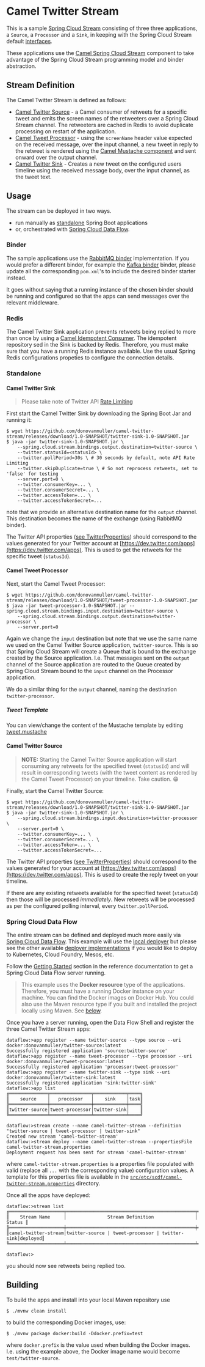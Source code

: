 # Camel Twitter Stream

This is a sample [Spring Cloud Stream](https://cloud.spring.io/spring-cloud-stream/)
consisting of three three applications, a `Source`, a `Processor` and a `Sink`, in keeping
with the Spring Cloud Stream default [interfaces](http://docs.spring.io/spring-cloud-stream/docs/current/reference/htmlsingle/#__literal_source_literal_literal_sink_literal_and_literal_processor_literal).

These applications use the [Camel Spring Cloud Stream](https://github.com/donovanmuller/camel-spring-cloud-stream)
component to take advantage
of the Spring Cloud Stream programming model and binder abstraction.

## Stream Definition

The Camel Twitter Stream is defined as follows:

* [Camel Twitter Source](twitter-source) - a Camel consumer of retweets for a specific tweet and emits the screen names of
the retweeters over a Spring Cloud Stream channel. The retweeters are cached in Redis to avoid duplicate
processing on restart of the application.
* [Camel Tweet Processor](tweet-processor) - using the `screenName` header value expected on the received message, over the input channel,
a new tweet in reply to the retweet is rendered using the [Camel Mustache component](http://camel.apache.org/mustache.html)
and sent onward over the output channel.
* [Camel Twitter Sink](twitter-sink) - Creates a new tweet on the configured users timeline
using the received message body, over the input channel, as the tweet text.

## Usage

The stream can be deployed in two ways. 

* run manually as [standalone](#standlalone) Spring Boot applications
* or, orchestrated with [Spring Cloud Data Flow](#spring-cloud-data-flow).

### Binder

The sample applications use the [RabbitMQ binder](https://github.com/spring-cloud/spring-cloud-stream-binder-rabbit)
implementation. If you would prefer a different binder, for example the [Kafka binder](https://github.com/spring-cloud/spring-cloud-stream-binder-kafka)
binder, please update all the corresponding `pom.xml`'s to include the desired binder
starter instead.

It goes without saying that a running instance of the chosen binder
should be running and configured so that the apps can send messages 
over the relevant middleware.

### Redis

The Camel Twitter Sink application prevents retweets being replied to more than once by using
a [Camel Idempotent Consumer](http://camel.apache.org/idempotent-consumer.html).
The idempotent repository sed in the Sink is backed by Redis. Therefore, you must make sure that
you have a running Redis instance available. Use the usual Spring Redis configurations propeties
to configure the connection details.

### Standalone

#### Camel Twitter Sink

> Please take note of Twitter API [Rate Limiting](https://dev.twitter.com/rest/public/rate-limits)

First start the Camel Twitter Sink by downloading the Spring Boot Jar
and running it:

```console
$ wget https://github.com/donovanmuller/camel-twitter-stream/releases/download/1.0-SNAPSHOT/twitter-sink-1.0-SNAPSHOT.jar
$ java -jar twitter-sink-1.0-SNAPSHOT.jar \
    --spring.cloud.stream.bindings.output.destination=twitter-source \
    --twitter.statusId=<statusId> \
    --twitter.pollPeriod=30s \ # 30 seconds by default, note API Rate Limiting
    --twitter.skipDuplicate=true \ # So not reprocess retweets, set to 'false' for testing    
    --server.port=0 \
    --twitter.consumerKey=... \
    --twitter.consumerSecret=... \
    --twitter.accessToken=... \
    --twitter.accessTokenSecret=...
```

note that we provide an alternative destination name for the `output` channel.
This destination becomes the name of the exchange (using RabbitMQ binder).

The Twitter API properties ([see TwitterProperties](twitter-source/src/main/java/io/switchbit/configuration/TwitterProperties.java))
should correspond to the values generated for your Twitter account at [https://dev.twitter.com/apps](https://dev.twitter.com/apps).
This is used to get the retweets for the specific tweet (`statusId`).

#### Camel Tweet Processor

Next, start the Camel Tweet Processor:

```console
$ wget https://github.com/donovanmuller/camel-twitter-stream/releases/download/1.0-SNAPSHOT/tweet-processor-1.0-SNAPSHOT.jar
$ java -jar tweet-processor-1.0-SNAPSHOT.jar --spring.cloud.stream.bindings.input.destination=twitter-source \
    --spring.cloud.stream.bindings.output.destination=twitter-processor \
    --server.port=0
```

Again we change the `input` destination but note that we use the same name
we used on the Camel Twitter Source application, `twitter-source`. 
This is so that Spring Cloud Stream will create a Queue that is bound to the
exchange created by the Source application. I.e. That messages sent on the
`output` channel of the Source application are routed to the Queue created by
Spring Cloud Stream bound to the `input` channel on the Processor application.

We do a similar thing for the `output` channel, naming the destination `twitter-processor`.

##### Tweet Template

You can view/change the content of the Mustache template by editing [tweet.mustache](tweet-processor/src/main/resources/tweet.mustache)

#### Camel Twitter Source

> **NOTE:** Starting the Camel Twitter Source application will start consuming any retweets
for the specified tweet (`statusId`) and will result in corresponding tweets 
(with the tweet content as rendered by the Camel Tweet Processor)
on your timeline. Take caution. :grin:

Finally, start the Camel Twitter Source:

```console
$ wget https://github.com/donovanmuller/camel-twitter-stream/releases/download/1.0-SNAPSHOT/twitter-sink-1.0-SNAPSHOT.jar
$ java -jar twitter-sink-1.0-SNAPSHOT.jar \
    --spring.cloud.stream.bindings.input.destination=twitter-processor \
    --server.port=0 \
    --twitter.consumerKey=... \
    --twitter.consumerSecret=... \
    --twitter.accessToken=... \
    --twitter.accessTokenSecret=...
```

The Twitter API properties ([see TwitterProperties](twitter-source/src/main/java/io/switchbit/configuration/TwitterProperties.java))
should correspond to the values generated for your account at [https://dev.twitter.com/apps](https://dev.twitter.com/apps).
This is used to create the reply tweet on your timeline.

If there are any existing retweets available for the specified tweet (`statusId`) then those
will be processed _immediately_. New retweets will be processed as per the configured polling interval, every `twitter.pollPeriod`.

### Spring Cloud Data Flow

The entire stream can be defined and deployed much more easily via [Spring Cloud Data Flow](http://cloud.spring.io/spring-cloud-dataflow/).
This example will use the [local deployer](http://docs.spring.io/spring-cloud-dataflow/docs/1.1.1.RELEASE/reference/htmlsingle/)
but please see the other available [deployer implementations](spring-cloud-data-flow-implementations)
if you would like to deploy to Kubernetes, Cloud Foundry, Mesos, etc.

Follow the [Getting Started](http://docs.spring.io/spring-cloud-dataflow/docs/1.1.1.RELEASE/reference/htmlsingle/#getting-started)
section in the reference documentation to get a Spring Cloud Data Flow server running.

> This example uses the **Docker resource** type of the applications. Therefore, you must have a running Docker instance on your machine.
You can find the Docker images on Docker Hub. You could also use the Maven resource type
if you built and installed the project locally using Maven. See [below](#building).

Once you have a server running, open the Data Flow Shell and register the three Camel Twitter Stream apps:

```console
dataflow:>app register --name twitter-source --type source --uri docker:donovanmuller/twitter-source:latest
Successfully registered application 'source:twitter-source'
dataflow:>app register --name tweet-processor --type processor --uri docker:donovanmuller/tweet-processor:latest
Successfully registered application 'processor:tweet-processor'
dataflow:>app register --name twitter-sink --type sink --uri docker:donovanmuller/twitter-sink:latest
Successfully registered application 'sink:twitter-sink'
dataflow:>app list
╔══════════════╤═══════════════╤════════════╤════╗
║    source    │   processor   │    sink    │task║
╠══════════════╪═══════════════╪════════════╪════╣
║twitter-source│tweet-processor│twitter-sink│    ║
╚══════════════╧═══════════════╧════════════╧════╝

dataflow:>stream create --name camel-twitter-stream --definition "twitter-source | tweet-processor | twitter-sink"
Created new stream 'camel-twitter-stream'
dataflow:>stream deploy --name camel-twitter-stream --propertiesFile camel-twitter-stream.properties
Deployment request has been sent for stream 'camel-twitter-stream'
```

where `camel-twitter-stream.properties` is a properties file populated with valid (replace all `...` with the corresponding value) configuration values.
A template for this properties file is available in the [`src/etc/scdf/camel-twitter-stream.properties`](src/etc/scdf/camel-twitter-stream.properties)
directory.

Once all the apps have deployed:

```console
dataflow:>stream list
╔════════════════════╤═══════════════════════════════════════════════╤════════╗
║    Stream Name     │               Stream Definition               │ Status ║
╠════════════════════╪═══════════════════════════════════════════════╪════════╣
║camel-twitter-stream│twitter-source | tweet-processor | twitter-sink│deployed║
╚════════════════════╧═══════════════════════════════════════════════╧════════╝

dataflow:>
```

you should now see retweets being replied too.

## Building

To build the apps and install into your local Maven repository use

```console
$ ./mvnw clean install
```

to build the corresponding Docker images, use:

```console
$ ./mvnw package docker:build -Ddocker.prefix=test
```

where `docker.prefix` is the value used when building the Docker images.
I.e. using the example above, the Docker image name would become `test/twitter-source`.

